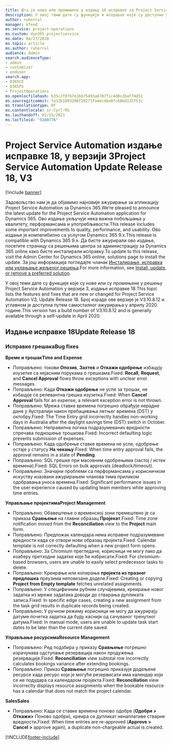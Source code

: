 ```yaml
---
title: Шта је ново или промењено у издању 18 исправке за Project Service Automation верзије 3
description: У овој теми дате су функције и исправке које су доступне у издању 18 исправке за Project Service Automation верзије 3.
author: ruhercul
manager: kfend
ms.service: project-operations
ms.custom: dyn365-projectservice
ms.date: 04/27/2020
ms.topic: article
ms.author: ruhercul
audience: Admin
search.audienceType:
- admin
- customizer
- enduser
search.app:
- D365CE
- D365PS
- ProjectOperations
ms.openlocfilehash: b35c2f8f67e1bb75493a8787f1c4d8c2baf74d51
ms.sourcegitcommit: fa32b1893286f20271fa4ec4be8fc68bd135f53c
ms.translationtype: HT
ms.contentlocale: sr-Cyrl-RS
ms.lasthandoff: 02/15/2021
ms.locfileid: "5280776"
---
```

# <a name="project-service-automation-update-release-18-v3"></a><span data-ttu-id="c38ff-103">Project Service Automation издање исправке 18, у верзији 3</span><span class="sxs-lookup"><span data-stu-id="c38ff-103">Project Service Automation Update Release 18, V3</span></span>

[!include [banner](../includes/psa-now-project-operations.md)]

<span data-ttu-id="c38ff-104">Задовољство нам је да објавимо најновије ажурирање за апликацију Project Service Automation за Dynamics 365.</span><span class="sxs-lookup"><span data-stu-id="c38ff-104">We’re pleased to announce the latest update for the Project Service Automation application for Dynamics 365.</span></span> <span data-ttu-id="c38ff-105">Ово издање укључује нека важна побољшања у квалитету, перформансама и употребљивости.</span><span class="sxs-lookup"><span data-stu-id="c38ff-105">This release includes some important improvements to quality, performance, and usability.</span></span> <span data-ttu-id="c38ff-106">Ово издање је компатибилно са услугом Dynamics 365 9.x.</span><span class="sxs-lookup"><span data-stu-id="c38ff-106">This release is compatible with Dynamics 365 9.x.</span></span> <span data-ttu-id="c38ff-107">Да бисте ажурирали ово издање, посетите страницу са решењима центра за администрацију за Dynamics 365 online како бисте инсталирали исправку.</span><span class="sxs-lookup"><span data-stu-id="c38ff-107">To update to this release, visit the Admin Center for Dynamics 365 online, solutions page to install the update.</span></span> <span data-ttu-id="c38ff-108">За још информација погледајте чланак [Инсталирање, исправка или уклањање жељеног решења](https://docs.microsoft.com/power-platform/admin/install-remove-preferred-solution).</span><span class="sxs-lookup"><span data-stu-id="c38ff-108">For more information, see [Install, update, or remove a preferred solution](https://docs.microsoft.com/power-platform/admin/install-remove-preferred-solution).</span></span>

<span data-ttu-id="c38ff-109">У овој теми дате су функције које су нове или су промењене у решењу Project Service Automation у верзији 3, издање исправке 18.</span><span class="sxs-lookup"><span data-stu-id="c38ff-109">This topic lists the features and fixes that are new or changed for Project Service Automation V3, Update Release 18.</span></span> <span data-ttu-id="c38ff-110">Број израде ове верзије је V3.10.8.12 и углавном је доступна путем самосталног ажурирања у априлу 2020. године.</span><span class="sxs-lookup"><span data-stu-id="c38ff-110">This version has a build number of V3.10.8.12 and is generally available through a self-update in April 2020.</span></span>

## <a name="update-release-18"></a><span data-ttu-id="c38ff-111">Издање исправке 18</span><span class="sxs-lookup"><span data-stu-id="c38ff-111">Update Release 18</span></span>

### <a name="bug-fixes"></a><span data-ttu-id="c38ff-112">Исправке грешака</span><span class="sxs-lookup"><span data-stu-id="c38ff-112">Bug fixes</span></span>

<span data-ttu-id="c38ff-113">**Време и трошак**</span><span class="sxs-lookup"><span data-stu-id="c38ff-113">**Time and Expense**</span></span>

- <span data-ttu-id="c38ff-114">Поправљено: токови **Опозив**, **Захтев** и **Откажи одобрење** избацују изузетке са нејасним порукама о грешкама.</span><span class="sxs-lookup"><span data-stu-id="c38ff-114">Fixed: **Recall**, **Request**, and **Cancel Approval** flows throw exceptions with unclear error messages.</span></span>
- <span data-ttu-id="c38ff-115">Поправљено: Када **Откажи одобрење** не успе за трошак, не избацује се релевантна грешка изузетка.</span><span class="sxs-lookup"><span data-stu-id="c38ff-115">Fixed: When **Cancel Approval** fails for an expense, a relevant exception error is not thrown.</span></span>
- <span data-ttu-id="c38ff-116">Поправљено: Мрежа ставке времена погрешно обрађује нерадне дане у Аустралији након пребацивања летњег времена (DST) у октобру.</span><span class="sxs-lookup"><span data-stu-id="c38ff-116">Fixed: The Time Entry grid incorrectly handles non-working days in Australia after the daylight savings time (DST) switch in October.</span></span>
- <span data-ttu-id="c38ff-117">Поправљено: Неправилна логика подразумеваних вредности спречава подношење трошкова.</span><span class="sxs-lookup"><span data-stu-id="c38ff-117">Fixed: Incorrect defaulting logic prevents submission of expenses.</span></span>
- <span data-ttu-id="c38ff-118">Поправљено: Када одобрење ставке времена не успе, одобрење остаје у статусу **На чекању**.</span><span class="sxs-lookup"><span data-stu-id="c38ff-118">Fixed: When time entry approval fails, the approval remains in a state of **Pending**.</span></span>
- <span data-ttu-id="c38ff-119">Поправљено: SQL грешке при масовним одобрењима (застој / истек времена).</span><span class="sxs-lookup"><span data-stu-id="c38ff-119">Fixed: SQL Errors on bulk approvals (deadlock/timeout).</span></span>
- <span data-ttu-id="c38ff-120">Поправљено: Значајни проблеми са перформансама у корисничком искуству изазвани ажурирањем чланова тима приликом одобравања уноса времена.</span><span class="sxs-lookup"><span data-stu-id="c38ff-120">Fixed: Significant performance issues in the user experience caused by updating team members while approving time entries.</span></span>

<span data-ttu-id="c38ff-121">**Управљање пројектима**</span><span class="sxs-lookup"><span data-stu-id="c38ff-121">**Project Management**</span></span>

- <span data-ttu-id="c38ff-122">Поправљено: Обавештење о временској зони премештено је са приказа **Сравњење** на главни образац **Пројекат**.</span><span class="sxs-lookup"><span data-stu-id="c38ff-122">Fixed: Time zone notification moved from the **Reconciliation** view to the **Project** main form.</span></span>
- <span data-ttu-id="c38ff-123">Поправљено: Предложак календара нема исправне подразумеване вредности када се отвори нови образац пројекта.</span><span class="sxs-lookup"><span data-stu-id="c38ff-123">Fixed: Calendar template is not correctly defaulting when a new project form opens.</span></span>
- <span data-ttu-id="c38ff-124">Поправљено: За Chromium прегледаче, корисници не могу лако да изаберу претходне задатке које ће избрисати.</span><span class="sxs-lookup"><span data-stu-id="c38ff-124">Fixed: For chromium-based browsers, users are unable to easily select predecessor tasks to delete.</span></span>
- <span data-ttu-id="c38ff-125">Поправљено: Креирање или копирање **пројекта из празног предлошка** преузима неповезане доделе.</span><span class="sxs-lookup"><span data-stu-id="c38ff-125">Fixed: Creating or copying **Project from Empty template** fetches unrelated assignments.</span></span>
- <span data-ttu-id="c38ff-126">Поправљено: У специфичним рубним случајевима, креирање новог задатка из мреже задатака доводи до стварања дупликата записа.</span><span class="sxs-lookup"><span data-stu-id="c38ff-126">Fixed: In specific edge cases, creating a new assignment from the task grid results in duplicate records being created.</span></span>
- <span data-ttu-id="c38ff-127">Поправљено: У ручном режиму корисници не могу да ажурирају датуме почетка задатка да буду каснији од сачуваног тренутног датума.</span><span class="sxs-lookup"><span data-stu-id="c38ff-127">Fixed: In manual mode, users are unable to update task start dates to be later than the current date saved.</span></span>

<span data-ttu-id="c38ff-128">**Управљање ресурсима**</span><span class="sxs-lookup"><span data-stu-id="c38ff-128">**Resource Management**</span></span>

- <span data-ttu-id="c38ff-129">Поправљено: Ред подзбира у приказу **Сравњење** погрешно израчунава одступање резервација након продужења резервације.</span><span class="sxs-lookup"><span data-stu-id="c38ff-129">Fixed: **Reconciliation** view subtotal row incorrectly calculates bookings variance after extending bookings.</span></span>
- <span data-ttu-id="c38ff-130">Поправљено: Приказ **Сравњење** погрешно приказује додељене ресурсе када ресурс који је могуће резервисати има календар који се не подудара са календаром пројекта.</span><span class="sxs-lookup"><span data-stu-id="c38ff-130">Fixed: **Reconciliation** view incorrectly displays resource assignments when the bookable resource has a calendar that does not match the project calendar.</span></span>

<span data-ttu-id="c38ff-131">**Sales**</span><span class="sxs-lookup"><span data-stu-id="c38ff-131">**Sales**</span></span>

- <span data-ttu-id="c38ff-132">Поправљено: Када се ставке времена поново одобре (**Одобри > Откажи>** Поново одобри), креира се дупликат ненаплативе стварне вредности.</span><span class="sxs-lookup"><span data-stu-id="c38ff-132">Fixed: When time entries are re-approved (**Approve > Cancel >** approve again), a duplicate non-chargeable actual is created.</span></span>


[!INCLUDE[footer-include](../includes/footer-banner.md)]